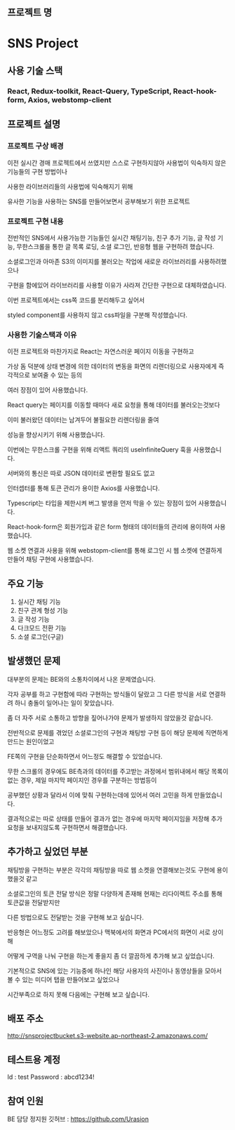 ## 프로젝트 명 
# SNS Project

## 사용 기술 스택  
### React, Redux-toolkit, React-Query, TypeScript, React-hook-form,  Axios, webstomp-client

## 프로젝트 설명  
  ### 프로젝트 구상 배경
  이전 실시간 경매 프로젝트에서 쓰였지만 스스로 구현하지않아 사용법이 익숙하지 않은 기능들의 구현 방법이나 
  
  사용한 라이브러리들의 사용법에 익숙해지기 위해 
  
  유사한 기능을 사용하는 SNS를 만들어보면서 공부해보기 위한 프로젝트

  ### 프로젝트 구현 내용
  전반적인 SNS에서 사용가능한 기능들인 실시간 채팅기능, 친구 추가 기능, 글 작성 기능, 무한스크롤을 통한 글 목록 로딩, 소셜 로그인, 반응형 웹을 구현하려 했습니다.  
  
  소셜로그인과 아마존 S3의 이미지를 불러오는 작업에 새로운 라이브러리를 사용하려했으나 
  
  구현을 함에있어 라이브러리를 사용할 이유가 사라져 간단한 구현으로 대체하였습니다.  

  이번 프로젝트에서는 css쪽 코드를 분리해두고 싶어서 
  
  styled component를 사용하지 않고 css파일을 구분해 작성했습니다.   

  ### 사용한 기술스택과 이유
  이전 프로젝트와 마찬가지로 React는 자연스러운 페이지 이동을 구현하고 
  
  가상 돔 덕분에 상태 변경에 의한 데이터의 변동을 화면의 리렌더링으로 사용자에게 즉각적으로 보여줄 수 있는 등의 
  
  여러 장점이 있어 사용했습니다. 

  React query는 페이지를 이동할 때마다 새로 요청을 통해 데이터를 불러오는것보다 
  
  이미 불러왔던 데이터는 남겨두어 불필요한 리렌더링을 줄여 
  
  성능을 향상시키기 위해 사용했습니다.

  이번에는 무한스크롤 구현을 위해 리액트 쿼리의 useInfiniteQuery 훅을 사용했습니다.  

  서버와의 통신은 따로 JSON 데이터로 변환할 필요도 없고 
  
  인터셉터를 통해 토큰 관리가 용이한 Axios를 사용했습니다.    
  
  Typescript는 타입을 제한시켜 버그 발생을 먼저 막을 수 있는 장점이 있어 사용했습니다.    
  
  React-hook-form은 회원가입과 같은 form 형태의 데이터들의 관리에 용이하여 사용했습니다.    
  
  웹 소켓 연결과 사용을 위해 webstopm-client를 통해 로그인 시 웹 소켓에 연결하게 만들어 채팅 구현에 사용했습니다.    

## 주요 기능
1. 실시간 채팅 기능
2. 친구 관계 형성 기능
3. 글 작성 기능
4. 다크모드 전환 기능
5. 소셜 로그인(구글)

## 발생했던 문제  
대부분의 문제는 BE와의 소통차이에서 나온 문제였습니다. 

각자 공부를 하고 구현함에 따라 구현하는 방식들이 달랐고 그 다른 방식을 서로 연결하려 하니 충돌이 일어나는 일이 잦았습니다.

좀 더 자주 서로 소통하고 방향을 짚어나가야 문제가 발생하지 않았을것 같습니다. 

전반적으로 문제를 겪었던 소셜로그인의 구현과 채팅방 구현 등이 해당 문제에 직면하게 만드는 원인이었고 

FE쪽의 구현을 단순화하면서 어느정도 해결할 수 있었습니다. 

무한 스크롤의 경우에도 BE측과의 데이터를 주고받는 과정에서 범위내에서 해당 목록이 없는 경우, 제일 마지막 페이지인 경우를 구분하는 방법등이 

공부했던 상황과 달라서 이에 맞춰 구현하는데에 있어서 여러 고민을 하게 만들었습니다. 

결과적으로는 따로 상태를 만들어 결과가 없는 경우에 마지막 페이지임을 저장해 추가 요청을 보내지않도록 구현하면서 해결했습니다. 

## 추가하고 싶었던 부분 
채팅방을 구현하는 부분은 각각의 채팅방을 따로 웹 소켓을 연결해보는것도 구현에 용이했을것 같고 

소셜로그인의 토큰 전달 방식은 정말 다양하게 존재해 현재는 리다이렉트 주소를 통해 토큰값을 전달받지만 

다른 방법으로도 전달받는 것을 구현해 보고 싶습니다. 

반응형은 어느정도 고려를 해보았으나 맥북에서의 화면과 PC에서의 화면이 서로 상이해 

어떻게 구역을 나눠 구현을 하는게 좋을지 좀 더 깔끔하게 추가해 보고 싶었습니다.

기본적으로 SNS에 있는 기능중에 하나인 해당 사용자의 사진이나 동영상들을 모아서 볼 수 있는 미디어 탭을 만들어보고 싶었으나 

시간부족으로 하지 못해 다음에는 구현해 보고 싶습니다. 

## 배포 주소
http://snsprojectbucket.s3-website.ap-northeast-2.amazonaws.com/

## 테스트용 계정 
Id : test
Password : abcd1234!

## 참여 인원
BE 담당 정지원 깃허브 : https://github.com/Urasion
